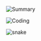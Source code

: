 ![Summary](https://github-profile-summary-cards.vercel.app/api/cards/profile-details?username=mutieta&theme=github_dark)

![Coding](https://img.shields.io/badge/LEARNING%20-PYTHOn-blue?style=flat-square&logo=python)

![snake](https://github.com/mutieta/mutieta/blob/output/github-contribution-grid-snake.svg)
